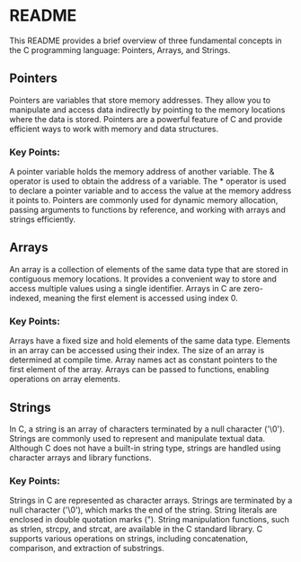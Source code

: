 # README
This README provides a brief overview of three fundamental concepts in the C programming language: Pointers, Arrays, and Strings.

## Pointers
Pointers are variables that store memory addresses. They allow you to manipulate and access data indirectly by pointing to the memory locations where the data is stored. Pointers are a powerful feature of C and provide efficient ways to work with memory and data structures.

### Key Points:

A pointer variable holds the memory address of another variable.
The & operator is used to obtain the address of a variable.
The * operator is used to declare a pointer variable and to access the value at the memory address it points to.
Pointers are commonly used for dynamic memory allocation, passing arguments to functions by reference, and working with arrays and strings efficiently.

## Arrays
An array is a collection of elements of the same data type that are stored in contiguous memory locations. It provides a convenient way to store and access multiple values using a single identifier. Arrays in C are zero-indexed, meaning the first element is accessed using index 0.

### Key Points:

Arrays have a fixed size and hold elements of the same data type.
Elements in an array can be accessed using their index.
The size of an array is determined at compile time.
Array names act as constant pointers to the first element of the array.
Arrays can be passed to functions, enabling operations on array elements.

## Strings
In C, a string is an array of characters terminated by a null character ('\0'). Strings are commonly used to represent and manipulate textual data. Although C does not have a built-in string type, strings are handled using character arrays and library functions.

### Key Points:

Strings in C are represented as character arrays.
Strings are terminated by a null character ('\0'), which marks the end of the string.
String literals are enclosed in double quotation marks (").
String manipulation functions, such as strlen, strcpy, and strcat, are available in the C standard library.
C supports various operations on strings, including concatenation, comparison, and extraction of substrings.
